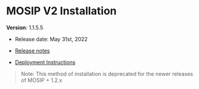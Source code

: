 # MOSIP V2 Installation

**Version**: 1.1.5.5

 * Release date: May 31st, 2022

 * [Release notes](https://docs.mosip.io/1.1.5/mosip-releases/release-notes-1.1.5/release-notes-1.1.5-patches/patch-1.1.5.5)

 * [Deployment Instructions](https://github.com/mosip/mosip-infra/tree/1.1.5.5/deployment/sandbox-v2#readme)


> Note: This method of installation is deprecated for the newer releases of MOSIP + 1.2.x
